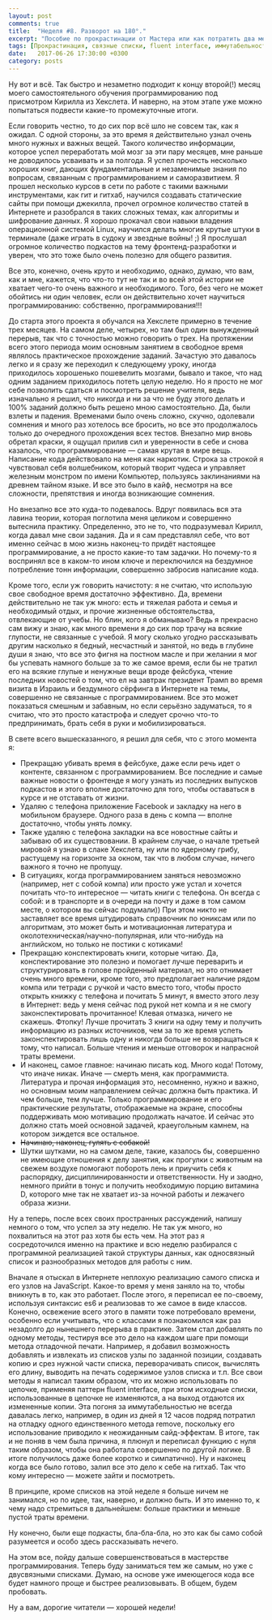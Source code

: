 ```yaml
---
layout: post
comments: true
title:  "Неделя #8. Разворот на 180°."
excerpt: "Пособие по прокрастинации от Мастера или как потратить два месяца впустую, занимаясь, вроде бы, полезными вещами."
tags: [Прокрастинация, связные списки, fluent interface, иммутабельность]
date:   2017-06-26 17:30:00 +0300
category: posts
---
```

Ну вот и всё. Так быстро и незаметно подходит к концу второй(!) месяц моего самостоятельного обучения программированию под присмотром Кирилла из Хекслета.  И наверно, на этом этапе уже можно попытаться подвести какие-то промежуточные итоги.

Если говорить честно, то до сих пор всё шло не совсем так, как я ожидал.   С одной стороны, за это время я действительно узнал очень много нужных и важных вещей. Такого количество информации, которое успел переработать мой мозг за эти пару месяцев, мне раньше не доводилось усваивать и за полгода. Я успел прочесть несколько хороших книг, дающих фундаментальные и незаменимые знания по вопросам, связанным с программированием и саморазвитием. Я прошел несколько курсов в сети по работе с такими важными инструментами, как гит и гитхаб, научился создавать статические сайты при помощи джекилла, прочел огромное количество статей в Интернете и разобрался в таких сложных темах, как алгоритмы и шифрование данных. Я хорошо прокачал свои навыки владения операционной системой Linux, научился делать многие крутые штуки в терминале (даже играть в судоку и звездные войны! ;) Я прослушал огромное количество подкастов на тему фронтенд-разработки и уверен, что это тоже было очень полезно для общего развития.

Все это, конечно, очень круто и необходимо, однако, думаю, что вам, как и мне, кажется, что что-то тут не так и во всей этой истории не хватает чего-то очень важного и необходимого. Того, без чего не может обойтись ни один человек, если он действительно хочет научиться программированию: собственно, программирования!!!

До старта этого проекта я обучался на Хекслете примерно в течение трех месяцев. На самом деле, четырех, но там был один вынужденный перерыв, так что с точностью можно говорить о трех. На протяжении всего этого периода моим основным занятием в свободное время являлось практическое прохождение заданий. Зачастую это давалось легко и я сразу же переходил к следующему уроку, иногда приходилось хорошенько пошевелить мозгами, бывало и такое, что над одним заданием приходилось потеть целую неделю. Но я просто не мог себе позволить сдаться и посмотреть решение учителя, ведь изначально я решил, что никогда и ни за что не буду этого делать и 100% заданий должно быть решено мною самостоятельно. Да, были взлеты и падения. Временами было очень сложно, скучно, одолевали сомнения и много раз хотелось все бросить, но все это продолжалось только до очередного прохождения всех тестов. Внезапно мир вновь обретал краски, я ощущал прилив сил и уверенности в себе и снова казалось, что программирование — самая крутая в мире вещь. Написание кода действовало на меня как наркотик. Строка за строкой я чувствовал себя волшебником, который творит чудеса и управляет железным монстром по имени Компьютер, пользуясь заклинаниями на древнем тайном языке. И все это было в кайф, несмотря на все сложности, препятствия и иногда возникающие сомнения.

Но внезапно все это куда-то подевалось. Вдруг появилась вся эта лавина теории, которая поглотила меня целиком и совершенно вытеснила практику. Определенно, это не то, что подразумевал Кирилл, когда давал мне свои задания. Да и я сам представлял себе, что вот именно сейчас в мою жизнь наконец-то придёт настоящее программирование, а не просто какие-то там задачки. Но почему-то я воспринял все в каком-то ином ключе и переключился на бездумное потребление тонн информации, совершенно забросив написание кода.

Кроме того, если уж говорить начистоту: я не считаю, что использую свое свободное время достаточно эффективно. Да, времени действительно не так уж много: есть и тяжелая работа и семья и необходимый отдых, и прочие жизненные обстоятельства, отвлекающие от учебы. Но блин, кого я обманываю? Ведь я прекрасно сам вижу и знаю, как много времени я до сих пор трачу на всякие глупости, не связанные с учебой. Я могу сколько угодно рассказывать другим насколько я бедный, несчастный и занятой, но ведь в глубине души я знаю, что все это фигня на постном масле и при желании я мог бы успевать намного больше за то же самое время, если бы не тратил его на всякие глупые и ненужные вещи вроде фейсбука, чтение последних новостей о том, что ел на завтрак президент Трамп во время визита в Израиль и бездумного сёрфинга в Интернете на темы, совершенно не связанные с программированием. Все это может показаться смешным и забавным, но если серьёзно задуматься, то я считаю, что это просто катастрофа и следует срочно что-то предпринимать, брать себя в руки  и мобилизироваться.

В свете всего вышесказанного, я решил для себя, что с этого момента я:
- Прекращаю убивать время в фейсбуке, даже если речь идет о контенте, связанном с программированием. Все последние и самые важные новости о фронтенде я могу узнать из последних выпусков подкастов и этого вполне достаточно для того, чтобы оставаться в курсе и не отставать от жизни.
- Удаляю с телефона приложение Facebook и закладку на него в мобильном браузере. Одного раза в день с компа — вполне достаточно, чтобы унять ломку.
- Также удаляю с телефона закладки на все новостные сайты и забываю об их существовании. В крайнем случае, о начале третьей мировой я узнаю в слаке Хекслета, ну или по ядерному грибу, растущему на горизонте за окном, так что в любом случае, ничего важного я точно не пропущу.
- В ситуациях, когда программированием заняться невозможно (например, нет с собой компа) или просто уже устал и хочется почитать что-то интересное  — читать книги с телефона. Он всегда с собой: и в транспорте и в очереди на почту и даже в том самом месте, о котором вы сейчас подумали)) При этом никто не заставляет все время штудировать справочник по юниксам или по алгоритмам, это может быть и мотивационная литература и околотехническая/научно-популярная, или что-нибудь на английском, но только не постики с котиками!
- Прекращаю конспектировать книги, которые читаю. Да, конспектирование это полезно и помогает лучше переварить и структурировать в голове пройденный материал, но это отнимает очень много времени, кроме того, это предполагает наличие рядом компа или тетради с ручкой и часто вместо того, чтобы просто открыть книжку с телефона и почитать 5 минут, я вместо этого лезу в Интернет: ведь у меня сейчас под рукой нет компа и я не смогу законспектировать прочитанное! Клевая отмазка, ничего не скажешь. Фтопку! Лучше прочитать 3 книги на одну тему и получить информацию из разных источников, чем за то же время успеть законспектировать лишь одну и никогда больше не возвращаться к тому, что написал. Больше чтения и меньше отговорок и напрасной траты времени.
- И наконец, самое главное: начинаю писать код. Много кода! Потому, что иначе никак. Иначе — смерть меня, как программиста. Литература и прочая информация это, несомненно, нужно и важно, но основным моим направлением сейчас должна быть практика. И чем больше, тем лучше. Только программирование и его практические результаты, отображаемые на экране, способны поддерживать мою мотивацию продолжать начатое. И сейчас это должно стать моей основной задачей, краеугольным камнем, на котором зиждется все остальное.
- ~~Начинаю, наконец, гулять с собакой!~~
- Шутки шутками, но на самом деле, такие, казалось бы, совершенно не имеющие отношения к делу занятия, как прогулки с животным на свежем воздухе помогают побороть лень и приучить себя к распорядку, дисциплинированности и ответственности. Ну и заодно, немного прийти в тонус и получить необходимую порцию витамина D, которого мне так не хватает из-за ночной работы и лежачего образа жизни.

Ну а теперь, после всех своих пространных рассуждений, напишу немного о том, что успел за эту неделю. Не так уж много, но похвалиться на этот раз хотя бы есть чем. На этот раз я сосредоточился именно на практике и всю неделю разбирался с программной реализацией такой структуры данных, как односвязный список и разнообразных методов для работы с ним.

Вначале я отыскал в Интернете неплохую реализацию самого списка и его узлов на JavaScript. Какое-то время у меня заняло на то, чтобы вникнуть в то, как это работает. После этого, я переписал ее по-своему, используя синтаксис es6 и реализовав то же самое в виде классов. Конечно, освежение всего этого в памяти тоже потребовало времени, особенно если учитывать, что с классами я познакомился как раз незадолго до нынешнего перерыва в практике. Затем стал добавлять по одному методы, тестируя все это дело на каждом шаге при помощи метода отладочной печати. Например, я добавил возможность добавлять и извлекать из списков узлы по заданной позиции, создавать копию и срез нужной части списка, переворачивать список, вычислять его длину, выводить на печать содержимое узлов списка и т.п. Все свои методы я написал таким образом, что их можно использовать по цепочке, применяя паттерн fluent interface, при этом исходные списки, использованные в цепочке не изменяются, а на выход отдаются их измененные копии. Эта погоня за иммутабельностью не всегда давалась легко, например, в один из дней я 12 часов подряд потратил на отладку одного единственного метода remove, поскольку его использование приводило к неожиданным сайд-эффектам. В итоге, так и не поняв в чем была причина, я плюнул и переписал функцию с нуля таким образом, чтобы она работала совершенно по другой логике. В итоге получилось даже более коротко и симпатично).
Ну и наконец когда все было готово, залил все это дело к себе на гитхаб. Так что кому интересно — можете зайти и посмотреть.

В принципе, кроме списков на этой неделе я больше ничем не занимался, но по идее, так, наверно, и должно быть. И это именно то, к чему надо стремиться в дальнейшем: больше практики и меньше пустой траты времени.

Ну конечно, были еще подкасты, бла-бла-бла, но это как бы само собой разумеется и особо здесь рассказывать нечего.

На этом все, пойду дальше совершенствоваться в мастерстве программирования. Теперь буду заниматься тем же самым, но уже с двусвязными списками. Думаю, на основе уже имеющегося кода все будет намного проще и быстрее реализовывать. В общем, будем пробовать.

Ну а вам, дорогие читатели — хорошей недели!
